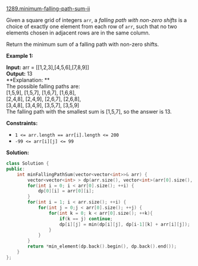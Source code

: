 [1289.minimum-falling-path-sum-ii](https://leetcode.com/problems/minimum-falling-path-sum-ii/)  

Given a square grid of integers `arr`, a _falling path with non-zero shifts_ is a choice of exactly one element from each row of `arr`, such that no two elements chosen in adjacent rows are in the same column.

Return the minimum sum of a falling path with non-zero shifts.

**Example 1:**

  
**Input:** arr = \[\[1,2,3\],\[4,5,6\],\[7,8,9\]\]  
**Output:** 13  
**Explanation: **  
The possible falling paths are:  
\[1,5,9\], \[1,5,7\], \[1,6,7\], \[1,6,8\],  
\[2,4,8\], \[2,4,9\], \[2,6,7\], \[2,6,8\],  
\[3,4,8\], \[3,4,9\], \[3,5,7\], \[3,5,9\]  
The falling path with the smallest sum is \[1,5,7\], so the answer is 13.  

**Constraints:**

*   `1 <= arr.length == arr[i].length <= 200`
*   `-99 <= arr[i][j] <= 99`  



**Solution:**  

```cpp
class Solution {
public:
    int minFallingPathSum(vector<vector<int>>& arr) {
        vector<vector<int> > dp(arr.size(), vector<int>(arr[0].size(), INT_MAX));
        for(int i = 0; i < arr[0].size(); ++i) {
            dp[0][i] = arr[0][i];
        }
        for(int i = 1; i < arr.size(); ++i) {
            for(int j = 0;j < arr[0].size(); ++j) {
                for(int k = 0; k < arr[0].size(); ++k){
                    if(k == j) continue;
                    dp[i][j] = min(dp[i][j], dp[i-1][k] + arr[i][j]);
                }
            }
        }
        return *min_element(dp.back().begin(), dp.back().end());
    }
};
```
      